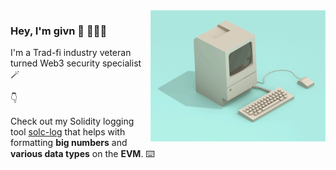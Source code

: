 <img align="right" width="280" height="210" style="margin-right=120px" style="padding=60px" src="readme_profile.gif">
<h3>Hey, I'm givn 👋 🧑🏼‍💻</h3>

<p>
  I'm a Trad-fi industry veteran turned Web3 security specialist  🪄
</p>

👇
<p>
  Check out my Solidity logging tool <a href="https://github.com/georgiIvanov/solc-log">solc-log</a> that helps with formatting <b>big numbers</b> and <b>various data types</b> on the <b>EVM</b>.  ⌨️ 
</p>

<!--
Gif credit: https://dribbble.com/filipjoos
-->

<!--
**georgiIvanov/georgiIvanov** is a ✨ _special_ ✨ repository because its `README.md` (this file) appears on your GitHub profile.

Here are some ideas to get you started:

- 🔭 I’m currently working on ...
- 🌱 I’m currently learning ...
- 👯 I’m looking to collaborate on ...
- 🤔 I’m looking for help with ...
- 💬 Ask me about ...
- 📫 How to reach me: ...
- 😄 Pronouns: ...
- ⚡ Fun fact: ...
-->
